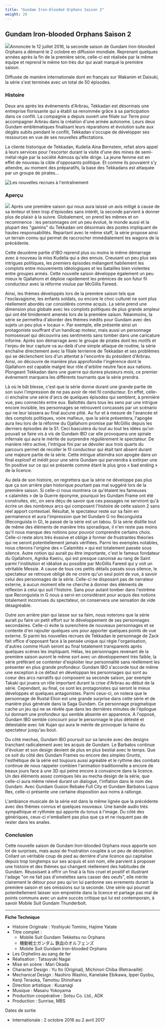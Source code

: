```yaml
---
title: "Gundam Iron-blooded Orphans Saison 2"
weight: 20
---
```


Gundam Iron-blooded Orphans Saison 2
------------------------------------


![](/images/stories/saga/g-tekketsu-s2/index.jpg)Annoncée le 12 juillet 2016, la seconde saison de Gundam Iron-blooded Orphans a démarré le 2 octobre en diffusion mondiale. Reprenant quelques années après la fin de la première série, celle-ci est réalisée par la même équipe et reprend le même ton très dur qui avait marqué la première saison. 


Diffusée de manière internationale dont en français sur Wakanim et Daisuki, la série s'est terminée avec un total de 50 épisodes.


### Histoire


Deux ans après les événements d'Arbrau, Tekkadan est désormais une entreprise florissante qui a établi sa renommée grâce à sa participation dans ce conflit. La compagnie a depuis ouvert une filiale sur Terre pour accompagner Arbrau dans la création d'une armée autonome. Leurs deux Gundam emblématiques finalisant leurs réparations et évolution suite aux dégâts subits pendant le conflit, Tekkadan s'occupe de développer ses ressources en vue de ses nouvelles affectations. 


La cliente historique de Tekkadan, Kudelia Aina Bernstein, refait alors appel à leurs services pour l'escorter durant la visite d'une des mines de semi-métal régie par la société Admoss qu'elle dirige. La jeune femme est en effet de nouveau la cible d'opposants politique. Et comme ils pouvaient s'y attendre, au moment des préparatifs, la base des Tekkadans est attaquée par un groupe de pirates... 


![Les nouvelles recrues à l'entraînement](/images/stories/saga/g-tekketsu-s2/intro-1.jpg) 


### Aperçu


![](/images/stories/saga/g-tekketsu-s2/ibo-s2.jpg)
Après une première saison qui nous aura laissé un avis mitigé à cause de sa lenteur et bien trop d'épisodes sans intérêt, la seconde parvient à donner plus de plaisir à la suivre. Globalement, on prend les mêmes et on recommence : les personnages ont un peu évolué, le monde aussi et la plupart des "gamins" du Tekkadan ont désormais des postes impliquant de hautes responsabilités. Repartant avec le même staff, la série propose ainsi un terrain connu qui permet de raccrocher immédiatement les wagons de la précédente. 


Cette deuxième partie d'IBO reprend plus ou moins le même démarrage avec à nouveau la miss Kudelia qui a des ennuis. Creusant un peu plus ses intrigues politiques, les premiers épisodes mélangent habilement les complots entre mouvements idéologiques et les batailles bien violentes entre groupes armés. Cette nouvelle saison développe également un peu mieux le Gjallahorn et déploie rapidement les prémices de son futur fil conducteur avec la réforme voulue par McGillis Fareed.


Ainsi, les thèmes développés lors de la première saison tels que l'esclavagisme, les enfants soldats, ou encore le choc culturel ne sont plus réellement abordés car considérés comme acquis. La série prend une dimension plus globale avec les complots politiques de plus grande ampleur qui ont été timidement amenés lors de la première saison. Néanmoins, la série se permettra d'aborder des thèmes inédits pour Gundam avec des sujets un peu plus « locaux ». Par exemple, elle présente ainsi un protagoniste souffrant d'un handicap moteur, mais aussi un personnage homosexuel qui découvrira ses sentiments sans tomber dans une caricature informe. Après son démarrage avec le groupe de pirates dont les motifs et l'enjeu de leur capture va au-delà d'une simple attaque de routine, la série enchaîne directement avec la filiale terrienne de Tekkadan et ses problèmes qui se déclenchent lors d'un attentat à l'encontre du président d'Arbrau. Ainsi, on découvre de manière plus approfondie l'ingérence dont le Gjallahorn est capable malgré leur rôle d'arbitre neutre face aux nations. Plongeant Tekkadan dans une guerre qui durera plusieurs mois, ce premier événement marquera les différents tournants que la série prendra. 


Là où le bât blesse, c'est que la série donne durant une grande partie de son suivi l'impression de ne pas avoir de réel fil conducteur. En effet, celle-ci enchaîne une série d'arcs de quelques épisodes qui semblent, à première vue, peu connectés entre eux. Ballottés dans tous les sens par une intrigue encore invisible, les personnages se retrouvent concassés par un scénario qui ne leur laissera au final aucune pitié. Au fur et à mesure de l'avancée et des complots politiques, voire mafieux, que la série présentera, l'apogée aura lieu lors de la réforme du Gjallahorn promise par McGillis depuis les derniers épisodes de la S1. Ceci basculera du tout au tout les idées qu'on pouvait se faire vis à vis de Gundam IBO car elle provoquera une spirale infernale qui aura le mérite de surprendre régulièrement le spectateur. De manière rétro active, l'intrigue fini par se dévoiler aux trois quarts du parcours permet de recoller le fil conducteur qui était tant absent durant une majeure partie de la série. Cette intrigue atteindra son apogée dans un final explosif et inédit pour une série Gundam qui parviendra à extirper une fin positive sur ce qui se présente comme étant le plus gros « bad ending » de la licence.


Au delà de son histoire, on regrettera que la série ne développe pas plus que ça son arrière plan historique pourtant pas mal suggéré lors de la première saison. Si celle-ci nous montrera ce qu'étaient les fameuses « calamités » de la Guerre éponyme, pourquoi les Gundam Frame ont été construites, etc, on sera déçu de savoir que ces passages ne serviront qu'à écrire un des nombreux arcs qui composent l'histoire de cette saison 2 sans réel apport contextuel. Résultat, le spectateur reste sur sa faim en permanence et aura l'impression que tel Gundam G no Reconguista (Reconguista in G), le passé de la série est un tabou. Si la série distille tout de même des éléments de manière très sporadique, il n'en reste pas moins qu'il nous manque des notions pour pouvoir comprendre certains choix. Celle-ci reste alors très évasive et oblige à former de frustrantes théories qui ne seront potentiellement jamais vérifiées. Parmi les exemples notables, nous citerons l'origine des « Calamités » qui est totalement passée sous silence. Autre notion qui aurait pu être importante, c'est le fameux fondateur du Gjallahorn, Agnika Kaeiru, qui est presque canonisé au rang de Saint parmi l'institution et idéalisé au possible par McGillis Fareed qui y voit un véritable Messie. A cause de tous ces petits détails passés sous silence, le spectateur se retrouve obligé de ne croire qu'un seul point de vue, à savoir celui des personnages de la série. Celle-ci ne disposant pas de narrateur externe, à aucun moment elle ne cherche à donner des éléments de réflexion à celui qui suit l'histoire. Sans pour autant tomber dans l'extrême que Reconguista in G nous a servi en considérant pour acquis des notions totalement inconnues du spectateur, on conservera une sensation de vide désagréable.


Outre son arrière plan qui laisse sur sa faim, nous noterons que la série aurait pu faire un petit effort sur le développement de ses personnages secondaires. Celle-ci évite la surenchère de nouveaux personnages et se contente d'en rajouter quelques uns pour apporter quelques points de vue externe. Si parmi les nouvelles recrues de Tekkadan le personnage de Zack fait office d'opposant face à la pensée unique qui régie l'organisation, d'autres comme Hush seront au final totalement transparents après quelques scènes les impliquant. Hélas, les personnages revenant de la première saison auront le même sort avec un développement très faible, la série préférant se contenter d'exploiter leur personnalité sans réellement les présenter en plus grande profondeur. Gundam IBO s'accorde tout de même une exception à ce défaut en développan les personnages qui sont au coeur des arcs narratifs qui composent sa seconde saison, par exemple Takaki qui jouera un rôle important durant la crise d'Arbrau au début de la série. Cependant, au final, ce sont les protagonistes qui seront le mieux développés et quelques antagonistes. Parmi ceux-ci, on notera que le personnage de Rustal Elion est une grande surprise dans cette série et de manière plus générale dans la Saga Gundam. Ce personnage pragmatique cache un jeu qui ne se révèle que dans les dernières minutes de l'épilogue lui donnant une profondeur qui semble absente en apparence. A l'opposé, Gundam IBO semble concourir pour le personnage le plus détesté et détestable avec Iok Kujan qui aura le mérite de provoquer la haine du spectateur jusqu'au bout. 


Du côté mechas, Gundam IBO poursuit sur sa lancée avec des designs tranchant radicalement avec les acquis de Gundam. Le Barbatos continue d'évoluer et son design devient de plus en plus bestial avec le temps. Que ce soit du côté des Gundam Frames ou encore des simples Grunts, l'esthétique de la série est toujours aussi agréable et le rythme des combats continue de nous rappeler combien l'animation traditionnelle a encore de beaux jours face à une 3D qui peine encore à convaincre dans la licence. Un des éléments assez comiques liés au mecha design de la série, que celle-ci aura même relevé durant un dialogue, l'inflation dans le nom des Gundam. Avec Gundam Gusion Rebake Full City et Gundam Barbatos Lupus Rex, celle-ci présente une certaine disposition aux noms à rallonge.


L'ambiance musicale de la série est dans la même lignée que la précédente avec des thèmes connus et quelques nouveaux. Une bande audio très sympathique et rythmée qui apporte du tonus à l'image. Du côté des génériques, ceux-ci n'emballent pas plus que ça et ne risquent pas de rester dans les anales. 


### Conclusion


Cette nouvelle saison de Gundam Iron-blooded Orphans nous apporte son lot de surprises, mais aussi de frustration couplée à un peu de déception. Collant un véritable coup de pied au derrière d'une licence qui capitalise depuis trop longtemps sur ses acquis et son nom, elle parvient à proposer une histoire et des thèmes qui changent réellement des habitudes de Gundam. Réussisant à offrir un final à la fois cruel et positif et illustrant l'adage "on ne fait pas d'omelettes sans casser des oeufs", elle mérite clairement le détour pour peu qu'on lui pardonne ses errements durant la première saison et ses omissions sur la seconde. Une série qui pourrait potentiellement laisser son empreinte dans la licence et partage pas mal de points communs avec un autre succès critique qui lui est contemporain, à savoir Mobile Suit Gundam Thunderbolt. 




---


**Fiche Technique**


* Histoire Originale : Yoshiyuki Tomino, Hajime Yatate
* Titre complet :
	+ Mobile Suit Gundam Tekketsu no Orphans
	+ 機動戦士ガンダム 鉄血のオルフェンズ
	+ Mobile Suit Gundam Iron-blooded Orphans
* Les Orphelins au sang de fer
* Réalisation : Tatsuyuki Nagai
* Mise en scène : Mari Okada
* Character Design : Yu Ito (Original), Michinori Chiba (Retravaillé)
* Mechanical Design : Naohiro Washio, Kanetake Ebikawa, Ippei Gyobu, Kenji Teraoka, Tamotsu Shinohara
* Direction artistique : Kusanagi
* Musique : Masaru Yokoyama
* Production coopérative : Sotsu Co. Ltd., ADK
* Production : Sunrise, MBS


Dates de sortie


* Internationale : 2 octobre 2016 au 2 avril 2017

